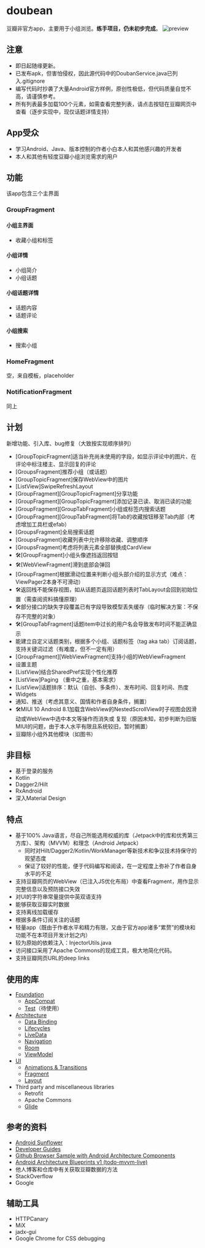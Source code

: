 doubean
=======

豆瓣非官方app，主要用于小组浏览。**练手项目，仍未初步完成**。
![preview](Screenshot_20220226_180402.png)

注意
----

* 即日起随缘更新。
* 已发布apk，但害怕侵权，因此源代码中的DoubanService.java已列入.gitignore
* 编写代码时抄袭了大量Android官方样例，原创性极低，但代码质量自觉不高，请谨慎参考。
* 所有列表最多加载100个元素，如需查看完整列表，请点击按钮在豆瓣网页中查看（逐步实现中，现仅话题详情支持）

App受众
-------

* 学习Android、Java、版本控制的作者小白本人和其他感兴趣的开发者
* 本人和其他有轻度豆瓣小组浏览需求的用户

## 功能

该app包含三个主界面

### GroupFragment

#### 小组主界面

* 收藏小组和标签

#### 小组详情

* 小组简介
* 小组话题

#### 小组话题详情

* 话题内容
* 话题评论

#### 小组搜索

* 搜索小组

### HomeFragment

空，来自模板，placeholder

### NotificationFragment

同上

计划
----

新增功能、引入库、bug修复（大致按实现顺序排列）

* \[GroupTopicFragment\]适当补充尚未使用的字段，如显示评论中的图片、在评论中标注楼主、显示回复的评论
* \[GroupsFragment\]推荐小组（或话题）
* \[GroupTopicFragment\]保存WebView中的图片
* \[ListView\]SwipeRefreshLayout
* \[GroupFragment\]\[GroupTopicFragment\]分享功能
* \[GroupFragment\]\[GroupTopicFragment\]添加记录已读、取消已读的功能
* \[GroupFragment\]\[GroupTabFragment\]小组或标签内搜索话题
* \[GroupFragment\]\[GroupTabFragment\]将Tab的收藏按钮移至Tab内部（考虑增加工具栏或efab）
* \[GroupsFragment\]全局搜索话题
* \[GroupsFragment\]收藏列表中允许移除收藏、调整顺序
* \[GroupsFragment\]考虑将列表元素全部替换成CardView
* 🛠\[GroupFragment\]小组头像遮挡返回按钮
* 🛠\[WebViewFragment\]滑到底部会弹回
* \[GroupFragment\]根据滑动位置来判断小组头部介绍的显示方式（难点：ViewPager2本身不可滑动）
* 🛠返回栈不能保存视图，如从话题页返回话题列表时TabLayout会回到初始位置（需查阅资料搞懂原理）
* 🛠部分接口的缺失字段覆盖已有字段导致模型丢失缓存（临时解决方案：不保存不完整的对象）
* 🛠\[GroupTabFragment\]话题item中过长的用户名会导致发布时间不能正确显示
* 能建立自定义话题类别，根据多个小组、话题标签（tag aka tab）订阅话题，支持关键词过滤（有难度，但不一定有用）
* \[GroupFragment\]\[WebViewFragment\]支持小组的WebViewFragment
* 设置主题
* \[ListView\]结合SharedPref实现个性化推荐
* \[ListView\]Paging （重中之重，基本需求）
* \[ListView\]话题排序：默认（自创、多条件）、发布时间、回复时间、热度
* Widgets
* 通知、推送（考虑其意义、国情和作者自身条件，搁置）
* 🛠MIUI 10 Android 8.1加载含WebView的NestedScrollView时子视图会因滑动或WebView中选中本文等操作而消失或
  复现（原因未知，初步判断为旧版MIUI的问题，由于本人水平有限且系统较旧，暂时搁置）
* 豆瓣除小组外其他模块（如图书）

非目标
-----    

* 基于登录的服务
* Kotlin
* Dagger2/Hilt
* RxAndroid
* 深入Material Design

特点
----

* 基于100% Java语言，尽自己所能选用权威的库（Jetpack中的库和优秀第三方库）、架构（MVVM）和理念（Android Jetpack）
  * 同时对Hilt/Dagger2/Kotlin/WorkManager等新技术和争议技术持保守的观望态度
  * 保证了较好的性能，便于代码编写和阅读，在一定程度上弥补了作者自身水平的不足
* 支持豆瓣网页的WebView（已注入JS优化布局）中查看Fragment，用作显示完整信息以及预防接口失效
* 对UI的字符串常量提供中英双语支持
* 能够获取豆瓣实时数据
* 支持离线加载缓存
* 根据多条件订阅关注的话题
* 轻量app（既由于作者水平和精力有限，又由于官方app诸多“累赘”的模块和功能不在本项目开发计划之内）
* 较为原始的依赖注入：InjectorUtils.java
* 访问接口采用了Apache Commons的现成工具，极大地简化代码。
* 支持豆瓣网页URL的deep links

使用的库
-------

* [Foundation][foundation]
  * [AppCompat][appcompat]
  * [Test][test]（待使用）
* [Architecture][arch]
  * [Data Binding][data-binding]
  * [Lifecycles][lifecycle]
  * [LiveData][livedata]
  * [Navigation][navigation]
  * [Room][room]
  * [ViewModel][viewmodel]
* [UI][ui]
  * [Animations & Transitions][animation]
  * [Fragment][fragment]
  * [Layout][layout]
* Third party and miscellaneous libraries
  * Retrofit
  * Apache Commons
  * [Glide][glide]

[foundation]: https://developer.android.com/jetpack/components

[appcompat]: https://developer.android.com/topic/libraries/support-library/packages#v7-appcompat

[test]: https://developer.android.com/training/testing/

[arch]: https://developer.android.com/jetpack/arch/

[data-binding]: https://developer.android.com/topic/libraries/data-binding/

[lifecycle]: https://developer.android.com/topic/libraries/architecture/lifecycle

[livedata]: https://developer.android.com/topic/libraries/architecture/livedata

[navigation]: https://developer.android.com/topic/libraries/architecture/navigation/

[room]: https://developer.android.com/topic/libraries/architecture/room

[viewmodel]: https://developer.android.com/topic/libraries/architecture/viewmodel

[ui]: https://developer.android.com/guide/topics/ui

[animation]: https://developer.android.com/training/animation/

[fragment]: https://developer.android.com/guide/components/fragments

[layout]: https://developer.android.com/guide/topics/ui/declaring-layout

[glide]: https://bumptech.github.io/glide/

参考的资料
---------

* [Android Sunflower][sunflower]
* [Developer Guides][guides]
* [Github Browser Sample with Android Architecture Components][github-browser-sample]
* [Android Architecture Blueprints v1 (todo-mvvm-live)][todo-mvvm-live]
* 他人博客和仓库中有关获取豆瓣数据的方法
* StackOverflow
* Google

[sunflower]: https://github.com/android/sunflower

[guides]: https://developer.android.google.cn/guide

[github-browser-sample]: https://github.com/android/architecture-components-samples/tree/master/GithubBrowserSample

[todo-mvvm-live]: https://github.com/android/architecture-samples/tree/todo-mvvm-live

辅助工具
---------

* HTTPCanary
* MiX
* jadx-gui
* Google Chrome for CSS debugging
